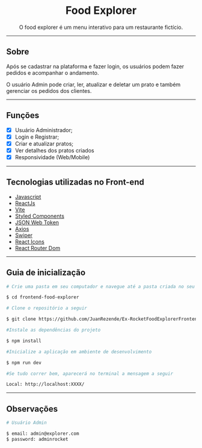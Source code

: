 <h1 align="center">Food Explorer</h1>

<p align="center">O food explorer é um menu interativo para um restaurante fictício. </p>

---

## Sobre

Após se cadastrar na plataforma e fazer login, os usuários podem fazer pedidos e acompanhar o andamento.

O usuário Admin pode criar, ler, atualizar e deletar um prato e também gerenciar os pedidos dos clientes.

---

## Funções

- [x] Usuário Administrador;
- [x] Login e Registrar;
- [x] Criar e atualizar pratos;
- [x] Ver detalhes dos pratos criados
- [x] Responsividade (Web/Mobile)

---

## Tecnologias utilizadas no Front-end

- [Javascript](https://developer.mozilla.org/pt-BR/docs/Web/JavaScript)
- [ReactJs](https://reactjs.org)
- [Vite](https://vitejs.dev/)
- [Styled Components](https://styled-components.com/)
- [JSON Web Token](https://www.npmjs.com/package/jsonwebtoken)
- [Axios](https://www.npmjs.com/package/axios)
- [Swiper](https://swiperjs.com/)
- [React Icons](https://react-icons.github.io/react-icons/)
- [React Router Dom](https://react-icons.github.io/react-icons/)

---

## Guia de inicialização

```bash
# Crie uma pasta em seu computador e navegue até a pasta criada no seu terminal

$ cd frontend-food-explorer

# Clone o repositório a seguir

$ git clone https://github.com/JuanRezende/Ex-RocketFoodExplorerFrontend.git

#Instale as dependências do projeto

$ npm install

#Inicialize a aplicação em ambiente de desenvolvimento

$ npm run dev

#Se tudo correr bem, aparecerá no terminal a mensagem a seguir

Local: http://localhost:XXXX/
```

---

## Observações

```bash
# Usuário Admin

$ email: admin@explorer.com
$ password: adminrocket
```
